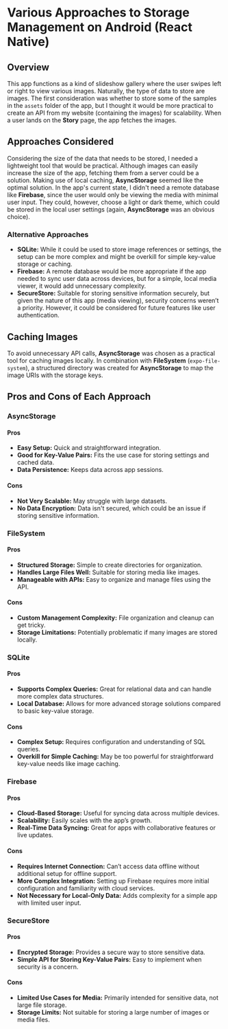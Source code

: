 # Various Approaches to Storage Management on Android (React Native)

## Overview
This app functions as a kind of slideshow gallery where the user swipes left or right to view various images. Naturally, the type of data to store are images. The first consideration was whether to store some of the samples in the `assets` folder of the app, but I thought it would be more practical to create an API from my website (containing the images) for scalability. When a user lands on the **Story** page, the app fetches the images.

## Approaches Considered
Considering the size of the data that needs to be stored, I needed a lightweight tool that would be practical. Although images can easily increase the size of the app, fetching them from a server could be a solution. Making use of local caching, **AsyncStorage** seemed like the optimal solution. In the app's current state, I didn't need a remote database like **Firebase**, since the user would only be viewing the media with minimal user input. They could, however, choose a light or dark theme, which could be stored in the local user settings (again, **AsyncStorage** was an obvious choice).

### Alternative Approaches
- **SQLite:** While it could be used to store image references or settings, the setup can be more complex and might be overkill for simple key-value storage or caching.
- **Firebase:** A remote database would be more appropriate if the app needed to sync user data across devices, but for a simple, local media viewer, it would add unnecessary complexity.
- **SecureStore:** Suitable for storing sensitive information securely, but given the nature of this app (media viewing), security concerns weren’t a priority. However, it could be considered for future features like user authentication.

## Caching Images
To avoid unnecessary API calls, **AsyncStorage** was chosen as a practical tool for caching images locally. In combination with **FileSystem** (`expo-file-system`), a structured directory was created for **AsyncStorage** to map the image URIs with the storage keys.

## Pros and Cons of Each Approach

### AsyncStorage
#### Pros
- **Easy Setup:** Quick and straightforward integration.
- **Good for Key-Value Pairs:** Fits the use case for storing settings and cached data.
- **Data Persistence:** Keeps data across app sessions.

#### Cons
- **Not Very Scalable:** May struggle with large datasets.
- **No Data Encryption:** Data isn't secured, which could be an issue if storing sensitive information.

### FileSystem
#### Pros
- **Structured Storage:** Simple to create directories for organization.
- **Handles Large Files Well:** Suitable for storing media like images.
- **Manageable with APIs:** Easy to organize and manage files using the API.

#### Cons
- **Custom Management Complexity:** File organization and cleanup can get tricky.
- **Storage Limitations:** Potentially problematic if many images are stored locally.

### SQLite
#### Pros
- **Supports Complex Queries:** Great for relational data and can handle more complex data structures.
- **Local Database:** Allows for more advanced storage solutions compared to basic key-value storage.

#### Cons
- **Complex Setup:** Requires configuration and understanding of SQL queries.
- **Overkill for Simple Caching:** May be too powerful for straightforward key-value needs like image caching.

### Firebase
#### Pros
- **Cloud-Based Storage:** Useful for syncing data across multiple devices.
- **Scalability:** Easily scales with the app’s growth.
- **Real-Time Data Syncing:** Great for apps with collaborative features or live updates.

#### Cons
- **Requires Internet Connection:** Can’t access data offline without additional setup for offline support.
- **More Complex Integration:** Setting up Firebase requires more initial configuration and familiarity with cloud services.
- **Not Necessary for Local-Only Data:** Adds complexity for a simple app with limited user input.

### SecureStore
#### Pros
- **Encrypted Storage:** Provides a secure way to store sensitive data.
- **Simple API for Storing Key-Value Pairs:** Easy to implement when security is a concern.

#### Cons
- **Limited Use Cases for Media:** Primarily intended for sensitive data, not large file storage.
- **Storage Limits:** Not suitable for storing a large number of images or media files.
